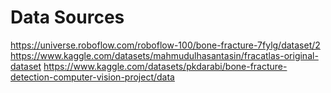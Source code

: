 # Data Sources
https://universe.roboflow.com/roboflow-100/bone-fracture-7fylg/dataset/2
https://www.kaggle.com/datasets/mahmudulhasantasin/fracatlas-original-dataset
https://www.kaggle.com/datasets/pkdarabi/bone-fracture-detection-computer-vision-project/data
